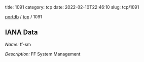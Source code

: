 title: 1091
category: tcp
date: 2022-02-10T22:46:10
slug: tcp/1091

[portdb](/) / [tcp](/category/tcp.html) / 1091


## IANA Data

_Name:_ ff-sm

_Description:_ FF System Management


